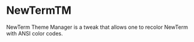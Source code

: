 # NewTermTM

NewTerm Theme Manager is a tweak that allows one to recolor NewTerm 
with ANSI color codes. 
